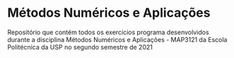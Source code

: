 # Métodos Numéricos e Aplicações

Repositório que contém todos os exercícios programa desenvolvidos durante a disciplina Métodos Numéricos e Aplicações - MAP3121 da Escola Politécnica da USP no segundo semestre de 2021
